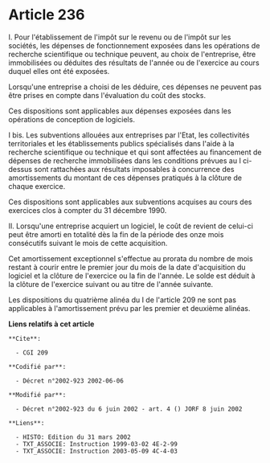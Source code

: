 # Article 236

I. Pour l'établissement de l'impôt sur le revenu ou de l'impôt sur les sociétés, les dépenses de fonctionnement exposées dans
les opérations de recherche scientifique ou technique peuvent, au choix de l'entreprise, être immobilisées ou déduites des
résultats de l'année ou de l'exercice au cours duquel elles ont été exposées.

Lorsqu'une entreprise a choisi de les déduire, ces dépenses ne peuvent pas être prises en compte dans l'évaluation du coût
des stocks.

Ces dispositions sont applicables aux dépenses exposées dans les opérations de conception de logiciels.

I bis. Les subventions allouées aux entreprises par l'Etat, les collectivités territoriales et les établissements publics
spécialisés dans l'aide à la recherche scientifique ou technique et qui sont affectées au financement de dépenses de
recherche immobilisées dans les conditions prévues au I ci-dessus sont rattachées aux résultats imposables à concurrence des
amortissements du montant de ces dépenses pratiqués à la clôture de chaque exercice.

Ces dispositions sont applicables aux subventions acquises au cours des exercices clos à compter du 31 décembre 1990.

II. Lorsqu'une entreprise acquiert un logiciel, le coût de revient de celui-ci peut être amorti en totalité dès la fin de la
période des onze mois consécutifs suivant le mois de cette acquisition.

Cet amortissement exceptionnel s'effectue au prorata du nombre de mois restant à courir entre le premier jour du mois de la
date d'acquisition du logiciel et la clôture de l'exercice ou la fin de l'année. Le solde est déduit à la clôture de
l'exercice suivant ou au titre de l'année suivante.

Les dispositions du quatrième alinéa du I de l'article 209 ne sont pas applicables à l'amortissement prévu par les premier et
deuxième alinéas.

**Liens relatifs à cet article**

	**Cite**:

	  - CGI 209

	**Codifié par**:

	  - Décret n°2002-923 2002-06-06

	**Modifié par**:

	  - Décret n°2002-923 du 6 juin 2002 - art. 4 () JORF 8 juin 2002

	**Liens**:

	  - HISTO: Edition du 31 mars 2002
	  - TXT_ASSOCIE: Instruction 1999-03-02 4E-2-99
	  - TXT_ASSOCIE: Instruction 2003-05-09 4C-4-03
